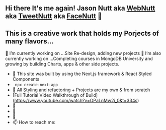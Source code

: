 ## Hi there It's me again! Jason Nutt aka [WebNutt](https://portfolio-website-two-pi.vercel.app/) aka [TweetNutt](https://twitter.com/JasonNutt14) aka [FaceNutt](https://www.facebook.com/jason.nutt.1481/) 👋 

## This is a creative work that holds my Porjects of many flavors...
🔭 I’m currently working on ...Site Re-design, adding new projects 
🔭 I’m also currently working on ...Completing courses in MongoDB University and growing by building Charts, apps & other side projects.

- 🌱 This site was built by using the Next.js framework & React Styled Components
- ` npx create-next-app` 
- 🌱 All Styling and refactoring + Projects are my own & from scratch
- [Full Tutorial Video Walkthrough of Build] (https://www.youtube.com/watch?v=OPaLnMw2i_0&t=334s)
- 👯 
- 🤔 
- 💬 
- 📫 How to reach me:
